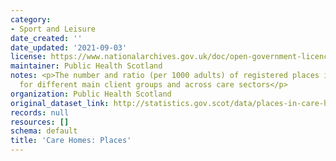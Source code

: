 ```yaml
---
category:
- Sport and Leisure
date_created: ''
date_updated: '2021-09-03'
license: https://www.nationalarchives.gov.uk/doc/open-government-licence/version/3/
maintainer: Public Health Scotland
notes: <p>The number and ratio (per 1000 adults) of registered places in care homes,
  for different main client groups and across care sectors</p>
organization: Public Health Scotland
original_dataset_link: http://statistics.gov.scot/data/places-in-care-homes
records: null
resources: []
schema: default
title: 'Care Homes: Places'
---
```

